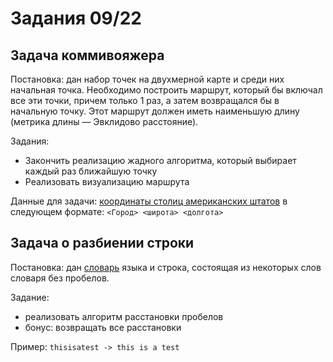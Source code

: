 # Задания 09/22

## Задача коммивояжера

Постановка: дан набор точек на двухмерной карте и среди них начальная точка. Необходимо построить маршрут, который бы включал все эти точки, причем только 1 раз, а затем возвращался бы в начальную точку. Этот маршрут должен иметь наименьшую длину (метрика длины — Эвклидово расстояние).

Задания:

- Закончить реализацию жадного алгоритма, который выбирает каждый раз ближайшую точку
- Реализовать визуализацию маршрута

Данные для задачи: [координаты столиц американских штатов](capitals.txt) в следующем формате: `<Город> <широта> <долгота>`

## Задача о разбиении строки

Постановка: дан [словарь](dict_en.txt) языка и строка, состоящая из некоторых слов словаря без пробелов.

Задание:

- реализовать алгоритм расстановки пробелов
- бонус: возвращать все расстановки

Пример: `thisisatest -> this is a test`
